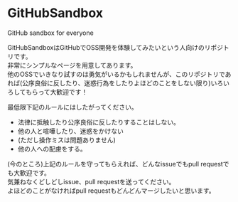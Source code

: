 # GitHubSandbox
GitHub sandbox for everyone

GitHubSandboxはGitHubでOSS開発を体験してみたいという人向けのリポジトリです。  
非常にシンプルなページを用意してあります。  
他のOSSでいきなり試すのは勇気がいるかもしれませんが、このリポジトリであれば(公序良俗に反したり、迷惑行為をしたりよほどのことをしない限り)いろいろしてもらって大歓迎です！  

最低限下記のルールにはしたがってください。
- 法律に抵触したり公序良俗に反したりすることはしない。
- 他の人と喧嘩したり、迷惑をかけない
- (ただし操作ミスは問題ありません)
- 他の人への配慮をする。

(今のところ)上記のルールを守ってもらえれば、どんなissueでもpull requestでも大歓迎です。  
気兼ねなくどしどしissue、pull requestを送ってください。  
よほどのことがなければpull requestもどんどんマージしたいと思います。  